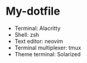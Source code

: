 # My-dotfile

- Terminal: Alacritty
- Shell: zsh
- Text editor: neovim
- Terminal multiplexer: tmux
- Theme terminal: Solarized

